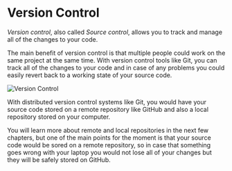 # Version Control

*Version control*, also called *Source control*, allows you to track and manage all of the changes to your code.

The main benefit of version control is that multiple people could work on the same project at the same time. With version control tools like Git, you can track all of the changes to your code and in case of any problems you could easily revert back to a working state of your source code.

![Version Control](https://imgur.com/a/u4u3wm7.png)

With distributed version control systems like Git, you would have your source code stored on a remote repository like GitHub and also a local repository stored on your computer.

You will learn more about remote and local repositories in the next few chapters, but one of the main points for the moment is that your source code would be sored on a remote repository, so in case that something goes wrong with your laptop you would not lose all of your changes but they will be safely stored on GitHub.

